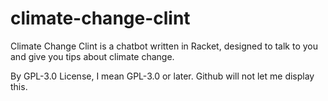 # climate-change-clint

Climate Change Clint is a chatbot written in Racket, designed to talk to you and give you tips about climate change.

By GPL-3.0 License, I mean GPL-3.0 or later. Github will not let me display this.
